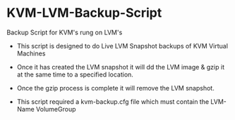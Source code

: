 # KVM-LVM-Backup-Script
Backup Script for KVM's rung on LVM's

* This script is designed to do Live LVM Snapshot backups of KVM Virtual Machines
* Once it has created the LVM snapshot it will dd the LVM image & gzip it at the same time to a specified location.
* Once the gzip process is complete it will remove the LVM snapshot.

* This script required a kvm-backup.cfg file which must contain the LVM-Name VolumeGroup
